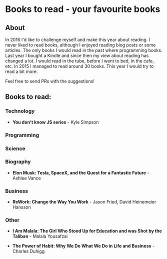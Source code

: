 Books to read - your favourite books
===

## About

In 2016 I'd like to challenge myself and make this year about reading. I never liked to read books,
although I enjoyed reading blog posts or some articles. The only books I would read in the past
where programming books. Last year I bought a Kindle and since then my view about reading has changed
a lot. I would read in the tube, before I went to bed, in the cafe, etc. In 2015 I managed to read around 30 books.
This year I would try to read a bit more.

Feel free to send PRs with the suggestions!


## Books to read:

### Technology

- **You don't know JS series** - Kyle Simpson

### Programming


### Science


### Biography

- **Elon Musk: Tesla, SpaceX, and the Quest for a Fantastic Future** - Ashlee Vance

### Business

- **ReWork: Change the Way You Work** - Jason Fried, David Heinemeier Hansson

### Other

- **I Am Malala: The Girl Who Stood Up for Education and was Shot by the Taliban** - Malala Yousafzai

- **The Power of Habit: Why We Do What We Do in Life and Business** - Charles Duhigg
